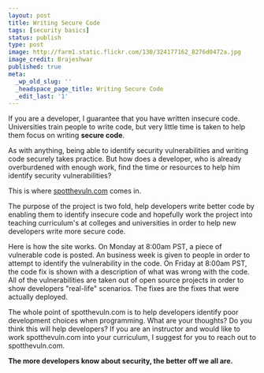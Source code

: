 ```yaml
---
layout: post
title: Writing Secure Code
tags: [security basics]
status: publish
type: post
image: http://farm1.static.flickr.com/130/324177162_8276d0472a.jpg
image_credit: Brajeshwar
published: true
meta:
  _wp_old_slug: ''
  _headspace_page_title: Writing Secure Code
  _edit_last: '1'
---
```

If you are a developer, I guarantee that you have written insecure code. Universities train people to write code, but very little time is taken to help them focus on writing **secure code**.

As with anything, being able to identify security vulnerabilities and writing code securely takes practice. But how does a developer, who is already overburdened with enough work, find the time or resources to help him identify security vulnerabilities?

This is where [spotthevuln.com](http://spotthevuln.com) comes in.

The purpose of the project is two fold, help developers write better code by enabling them to identify insecure code and hopefully work the project into teaching curriculum's at colleges and universities in order to help new developers write more secure code.

Here is how the site works. On Monday at 8:00am PST, a piece of vulnerable code is posted. An business week is given to people in order to attempt to identify the vulnerability in the code. On Friday at 8:00am PST, the code fix is shown with a description of what was wrong with the code. All of the vulnerabilities are taken out of open source projects in order to show developers "real-life" scenarios. The fixes are the fixes that were actually deployed.

The whole point of spotthevuln.com is to help developers identify poor development choices when programming. What are your thoughts? Do you think this will help developers? If you are an instructor and would like to work spotthevuln.com into your curriculum, I suggest for you to reach out to spotthevuln.com.

**The more developers know about security, the better off we all are.**
